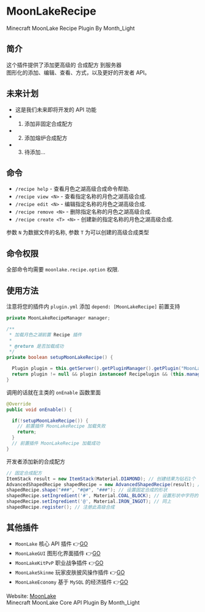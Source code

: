 # MoonLakeRecipe
Minecraft MoonLake Recipe Plugin
By Month_Light
## 简介
这个插件提供了添加更高级的 合成配方 到服务器<br />
图形化的添加、编辑、查看、方式，以及更好的开发者 API。
## 未来计划
* 这是我们未来即将开发的 API 功能
* 1. 添加非固定合成配方
* 2. 添加熔炉合成配方
* 3. 待添加...

## 命令
* `/recipe help` - 查看月色之湖高级合成命令帮助.
* `/recipe view <N>` - 查看指定名称的月色之湖高级合成.
* `/recipe edit <N>` - 编辑指定名称的月色之湖高级合成.
* `/recipe remove <N>` - 删除指定名称的月色之湖高级合成.
* `/recipe create <T> <N>` - 创建新的指定名称的月色之湖高级合成.

参数 `N` 为数据文件的名称, 参数 `T` 为可以创建的高级合成类型

## 命令权限
全部命令均需要 `moonlake.recipe.option` 权限.

## 使用方法
注意将您的插件内 `plugin.yml` 添加 `depend: [MoonLakeRecipe]` 前置支持
```java
private MoonLakeRecipeManager manager;

/**
 * 加载月色之湖前置 Recipe 插件
 *
 * @return 是否加载成功
 */
private boolean setupMoonLakeRecipe() {

  Plugin plugin = this.getServer().getPluginManager().getPlugin("MoonLakeRecipe");
  return plugin != null && plugin instanceof Recipelugin && (this.manager = ((RecipePlugin)plugin).getManager()) != null;
}
```
调用的话就在主类的 `onEnable` 函数里面
```java
@Override
public void onEnable() {

  if(!setupMoonLakeRecipe()) {
    // 前置插件 MoonLakeRecipe 加载失败
    return;
  }
  // 前置插件 MoonLakeRecipe 加载成功
}
```
开发者添加新的合成配方
```java
// 固定合成配方
ItemStack result = new ItemStack(Material.DIAMOND); // 创建结果为钻石1个
AdvancedShapedRecipe shapedRecipe = new AdvancedShapedRecipe(result); // 创建固定合成对象
shapedRecipe.shape("###", "#@#", "###"); // 设置固定合成的形状
shapedRecipe.setIngredient('#', Material.COAL_BLOCK); // 设置形状中字符的配方
shapedRecipe.setIngredient('@', Material.IRON_INGOT); // 同上
shapedRecipe.register(); // 注册此高级合成
```
## 其他插件
* `MoonLake` 核心 API 插件 :point_right:[GO](http://github.com/u2g/MoonLake "MoonLake Plugin")
* `MoonLakeGUI` 图形化界面插件 :point_right:[GO](http://github.com/u2g/MoonLakeGUI "MoonLake GUI Plugin")
* `MoonLakeKitPvP` 职业战争插件 :point_right:[GO](http://github.com/u2g/MoonLakeKitPvP "MoonLake KitPvP Plugin")
* `MoonLakeSkinme` 玩家皮肤披风操作插件 :point_right:[GO](http://github.com/u2g/MoonLakeSkinme "MoonLake Skinme Plugin")
* `MoonLakeEconomy` 基于 `MySQL` 的经济插件 :point_right:[GO](http://github.com/u2g/MoonLakeEconomy "MoonLake Economy Plugin")

Website: [MoonLake](http://www.mcyszh.com "MoonLake Website")<br />
Minecraft MoonLake Core API Plugin
By Month_Light